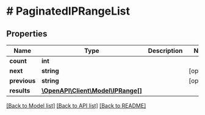 # # PaginatedIPRangeList

## Properties

Name | Type | Description | Notes
------------ | ------------- | ------------- | -------------
**count** | **int** |  |
**next** | **string** |  | [optional]
**previous** | **string** |  | [optional]
**results** | [**\OpenAPI\Client\Model\IPRange[]**](IPRange.md) |  |

[[Back to Model list]](../../README.md#models) [[Back to API list]](../../README.md#endpoints) [[Back to README]](../../README.md)
